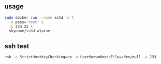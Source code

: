 ## usage

```sh
sudo docker run --name sshd -d \
  -e pass='root' \
  -p 233:22 \
  shynome/sshd-alpine 
```

## ssh test

```sh
ssh -o StrictHostKeyChecking=no -o UserKnownHostsFile=/dev/null -p 233 root@localhost
```
